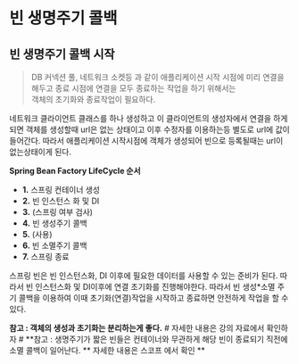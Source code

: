 # 빈 생명주기 콜백

## 빈 생명주기 콜백 시작
>DB 커넥션 풀, 네트워크 소켓등 과 같이 애플리케이션 시작 시점에 미리 연결을 해두고 종료 시점에 연결을 모두 종료하는 작업을 하기 위해서는  
객체의 초기화와 종료작업이 필요하다.

네트워크 클라이언트 클래스를 하나 생성하고 이 클라이언트의 생성자에서 연결을 하게되면 객체를 생성할때 url은 없는 상태이고
이후 수정자를 이용하는등 별도로 url에 값이 들어간다. 따라서 애플리케이션 시작시점에 객체가 생성되어 빈으로 등록될때는 url이 없는상태이게 된다.


**Spring Bean Factory LifeCycle 순서**  
- **1.** 스프링 컨테이너 생성  
- **2.** 빈 인스턴스 화 및 DI  
- **3.** (스프링 여부 검사)
- **4.** 빈 생성주기 콜백 
- **5.** (사용)  
- **6.** 빈 소멸주기 콜백
- **7.** 스프링 종료


스프링 빈은 빈 인스턴스화, DI 이후에 필요한 데이터를 사용할 수 있는 준비가 된다. 따라서 빈 인스턴스화 및 DI이후에 연결 초기화를 진행해야한다.
따라서 빈 생성*소멸 주기 콜백을 이용하여 이때 초기화(연결)작업을 시작하고 종료하면 안전하게 작업을 할 수 있다.

**참고 : 객체의 생성과 초기화는 분리하는게 좋다.** # 자세한 내용은 강의 자료에서 확인하자 #
**참고 : 생명주기가 짧은 빈들은 컨테이너와 무관하게 해당 빈이 종료되기 직전에 소멸 콜백이 일어난다. ** 자세한 내용은 스코프 에서 확인 **

